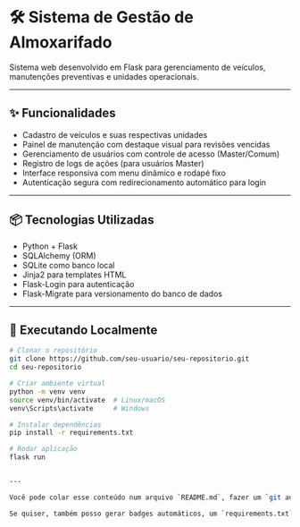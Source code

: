 # 🛠️ Sistema de Gestão de Almoxarifado

Sistema web desenvolvido em Flask para gerenciamento de veículos, manutenções preventivas e unidades operacionais.

---

## ✨ Funcionalidades

- Cadastro de veículos e suas respectivas unidades
- Painel de manutenção com destaque visual para revisões vencidas
- Gerenciamento de usuários com controle de acesso (Master/Comum)
- Registro de logs de ações (para usuários Master)
- Interface responsiva com menu dinâmico e rodapé fixo
- Autenticação segura com redirecionamento automático para login

---

## 📦 Tecnologias Utilizadas

- Python + Flask
- SQLAlchemy (ORM)
- SQLite como banco local
- Jinja2 para templates HTML
- Flask-Login para autenticação
- Flask-Migrate para versionamento do banco de dados

---

## 🚀 Executando Localmente

```bash
# Clonar o repositório
git clone https://github.com/seu-usuario/seu-repositorio.git
cd seu-repositorio

# Criar ambiente virtual
python -m venv venv
source venv/bin/activate  # Linux/macOS
venv\Scripts\activate     # Windows

# Instalar dependências
pip install -r requirements.txt

# Rodar aplicação
flask run


---

Você pode colar esse conteúdo num arquivo `README.md`, fazer um `git add README.md`, `git commit -m "Adiciona README"` e depois `git push`.

Se quiser, também posso gerar badges automáticos, um `requirements.txt` baseado no seu `venv` ou até preparar um deploy gratuito com o PythonAnywhere ou Render. Só dizer que o time da retaguarda está a postos 🧰😄